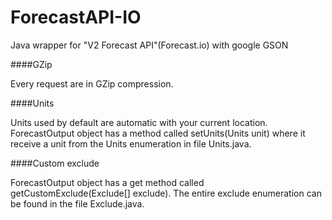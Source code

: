 ForecastAPI-IO
==============

Java wrapper for "V2 Forecast API"(Forecast.io) with google GSON

####GZip

Every request are in GZip compression.

####Units

Units used by default are automatic with your current location.
ForecastOutput object has a method called setUnits(Units unit) where it receive a unit from the Units enumeration in file Units.java.

####Custom exclude

ForecastOutput object has a get method called getCustomExclude(Exclude[] exclude). The entire exclude enumeration can be found in the file Exclude.java.
